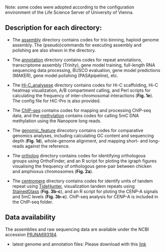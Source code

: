Note: some codes were adopted according to the configuration environment of the Life Science Server of University of Vienna.

## Description for each directory:
- The [assembly] directory contains codes for trio binning, haploid genome assembly. The (pseudo)commands for executing assembly and polishing are also shwon in the directory.

- The [annotation] directory contains codes for repeat annotations, transcriptome assembly (Trinity), gene model training, full-length RNA sequencing data processing, BUSCO evaluation, gene model predictions (MAKER), gene model polishing (PASApipeline), etc. 

- The [Hi-C_analysese] directory contains codes for Hi-C scaffolding, Hi-C heatmap visualization, A/B compartment calling, and Perl scripts for calculating the frequency of inter-chromosomal interactions (**Fig. 1e**). The config file for HiC-Pro is also provided.

- The [ChIP-seq] contains codes for mapping and processing ChIP-seq data, and the [methylation] contains codes for calling 5mC DNA methylation using the Nanopore long reads. 

- The [genomic_feature] direcotory contains codes for comparative genomics analyses, including calculating GC content and sequencing depth (**Fig. 1d**), whole-genome alignment, and mapping short- and long-reads against the reference.

- The [ortholog] directory contains codes for identifying orthologous groups using OrthoFinder, and an R script for ploting the igraph figures visualising the frequency of orthologous gene-pair between chicken and amphioxus chromosomes (**Fig. 2a**).

- The [centromere] directory contains codes for identify units of tandem repeat using [TideHunter], visualization tandem repeats using [StainedGlass] (**Fig. 3b-c**), and an R script for ploting the CENP-A signals and 5mC levels (**Fig. 3b-c**). ChiP-seq analysis for CENP-A is included in the ChIP-seq folder.

## Data availability
The assemblies and raw sequencing data are available under the NCBI accession [PRJNA693184].
- latest genome and annotation files:
Please download with this [link]




[assembly]: https://github.com/lurebgi/chicken-T2T/tree/main/assembly
[annotation]: https://github.com/lurebgi/chicken-T2T/tree/main/annotation
[Hi-C_analysese]: https://github.com/lurebgi/chicken-T2T/tree/main/Hi-C_analysese
[ChIP-seq]: https://github.com/lurebgi/chicken-T2T/tree/main/ChIP-seq
[methylation]: https://github.com/lurebgi/chicken-T2T/tree/main/methylation
[genomic_feature]: https://github.com/lurebgi/chicken-T2T/tree/main/genomic_feature
[ortholog]: https://github.com/lurebgi/chicken-T2T/tree/main/ortholog
[centromere]: https://github.com/lurebgi/chicken-T2T/tree/main/centromere
[TideHunter]: https://github.com/Xinglab/TideHunter
[StainedGlass]: https://github.com/mrvollger/StainedGlass
[PRJNA693184]: https://www.ncbi.nlm.nih.gov/bioproject/?term=PRJNA693184
[link]: https://www.dropbox.com/scl/fo/plq2tm2w9lzlk0ua1rzph/h?dl=0&rlkey=l6z3rgmjs7ec9azun8nundnzl

